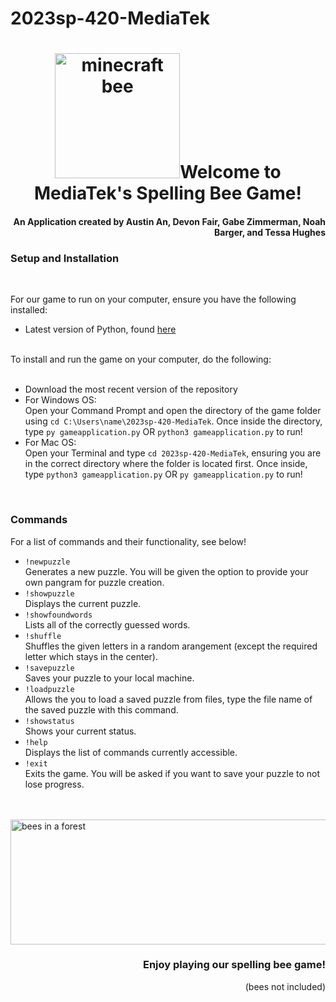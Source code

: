 # 2023sp-420-MediaTek
<h1 align="center"><img src="https://preview.redd.it/pwpks2a80bj31.gif?width=800&auto=webp&s=48bfc3ad55d7d05c07ff193152deac92c9bb090e" alt="minecraft bee" width="200" height="200 />
<h2 align="center">Welcome to MediaTek's Spelling Bee Game!</h2>
  <h4 align="right">An Application created by Austin An, Devon Fair, Gabe Zimmerman, Noah Barger, and Tessa Hughes</h4>
  
  
  <h3 align="left">Setup and Installation</h3><br />
  
  <p align="left">
  For our game to run on your computer, ensure you have the following installed:
  <ul>
    <li>Latest version of Python, found <a href="https://www.python.org/downloads/">here</a></li>
  </ul><br />
  To install and run the game on your computer, do the following:
  <ul><br />
    <li>Download the most recent version of the repository</li>
    <li>For Windows OS:</li>
        Open your Command Prompt and open the directory of the game folder using <code>cd C:\Users\name\2023sp-420-MediaTek</code>.
        Once inside the directory, type <code>py gameapplication.py</code> OR <code>python3 gameapplication.py</code> to run!</li>
    <li>For Mac OS:</li>
        Open your Terminal and type <code>cd 2023sp-420-MediaTek</code>, ensuring you are in the correct directory where the folder is located first.
        Once inside, type <code>python3 gameapplication.py</code> OR <code>py gameapplication.py</code> to run!</li>
  </ul><br />
  </p>
  <h3>Commands</h3>
  <p>For a list of commands and their functionality, see below!
  <ul>
  <li><code>!newpuzzle</code></li>  Generates a new puzzle. You will be given the option to provide your own pangram for puzzle creation.
  <li><code>!showpuzzle</code></li>  Displays the current puzzle.
  <li><code>!showfoundwords</code></li>  Lists all of the correctly guessed words.
  <li><code>!shuffle</code></li>  Shuffles the given letters in a random arangement (except the required letter which stays in the center).
  <li><code>!savepuzzle</code></li>  Saves your puzzle to your local machine.
  <li><code>!loadpuzzle</code></li>  Allows the you to load a saved puzzle from files, type the file name of the saved puzzle with this command.
  <li><code>!showstatus</code></li>  Shows your current status.
  <li><code>!help</code></li>  Displays the list of commands currently accessible.
  <li><code>!exit</code></li>  Exits the game. You will be asked if you want to save your puzzle to not lose progress.
  </ul>
  </p><br />
  <br />
  <img src="https://64.media.tumblr.com/81e4263afa274df7639a083407fc603a/c2009d127ae92e1d-1d/s640x960/d2fa5e871d801b7f33fe4aa5c111778a3b434d5b.gif" alt="bees in a forest" width="800" height="200" />
  <h3 align="right">Enjoy playing our spelling bee game!</h3>
  <p align="right">(bees not included)</p>
